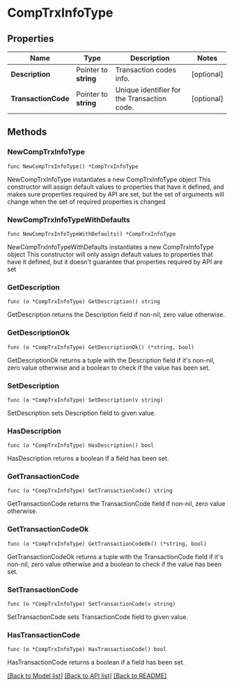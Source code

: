 # CompTrxInfoType

## Properties

Name | Type | Description | Notes
------------ | ------------- | ------------- | -------------
**Description** | Pointer to **string** | Transaction codes info. | [optional] 
**TransactionCode** | Pointer to **string** | Unique identifier for the Transaction code. | [optional] 

## Methods

### NewCompTrxInfoType

`func NewCompTrxInfoType() *CompTrxInfoType`

NewCompTrxInfoType instantiates a new CompTrxInfoType object
This constructor will assign default values to properties that have it defined,
and makes sure properties required by API are set, but the set of arguments
will change when the set of required properties is changed

### NewCompTrxInfoTypeWithDefaults

`func NewCompTrxInfoTypeWithDefaults() *CompTrxInfoType`

NewCompTrxInfoTypeWithDefaults instantiates a new CompTrxInfoType object
This constructor will only assign default values to properties that have it defined,
but it doesn't guarantee that properties required by API are set

### GetDescription

`func (o *CompTrxInfoType) GetDescription() string`

GetDescription returns the Description field if non-nil, zero value otherwise.

### GetDescriptionOk

`func (o *CompTrxInfoType) GetDescriptionOk() (*string, bool)`

GetDescriptionOk returns a tuple with the Description field if it's non-nil, zero value otherwise
and a boolean to check if the value has been set.

### SetDescription

`func (o *CompTrxInfoType) SetDescription(v string)`

SetDescription sets Description field to given value.

### HasDescription

`func (o *CompTrxInfoType) HasDescription() bool`

HasDescription returns a boolean if a field has been set.

### GetTransactionCode

`func (o *CompTrxInfoType) GetTransactionCode() string`

GetTransactionCode returns the TransactionCode field if non-nil, zero value otherwise.

### GetTransactionCodeOk

`func (o *CompTrxInfoType) GetTransactionCodeOk() (*string, bool)`

GetTransactionCodeOk returns a tuple with the TransactionCode field if it's non-nil, zero value otherwise
and a boolean to check if the value has been set.

### SetTransactionCode

`func (o *CompTrxInfoType) SetTransactionCode(v string)`

SetTransactionCode sets TransactionCode field to given value.

### HasTransactionCode

`func (o *CompTrxInfoType) HasTransactionCode() bool`

HasTransactionCode returns a boolean if a field has been set.


[[Back to Model list]](../README.md#documentation-for-models) [[Back to API list]](../README.md#documentation-for-api-endpoints) [[Back to README]](../README.md)


